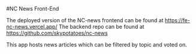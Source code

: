 #NC News Front-End

The deployed version of the NC-news frontend can be found at https://fe-nc-news.vercel.app/
The backend repo can be found at https://github.com/skypotatoes/nc-news

This app hosts news articles which can be filtered by topic and voted on.
